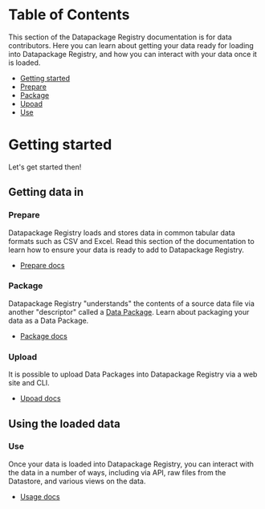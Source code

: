 # Table of Contents

This section of the Datapackage Registry documentation is for data contributors. Here you can learn about getting your data ready for loading into Datapackage Registry, and how you can interact with your data once it is loaded.

- [Getting started](#getting-started)
- [Prepare](prepare/)
- [Package](package/)
- [Upoad](upload/)
- [Use](use/)

# Getting started

Let's get started then!

## Getting data in

### Prepare

Datapackage Registry loads and stores data in common tabular data formats such as CSV and Excel. Read this section of the documentation to learn how to ensure your data is ready to add to Datapackage Registry.

- [Prepare docs](prepare/)

### Package

Datapackage Registry "understands" the contents of a source data file via another "descriptor" called a [Data Package](http://specs.frictionlessdata.io/). Learn about packaging your data as a Data Package.

* [Package docs](package/)

### Upload

It is possible to upload Data Packages into Datapackage Registry via a web site and CLI.

* [Upoad docs](upload/)

## Using the loaded data

### Use

Once your data is loaded into Datapackage Registry, you can interact with the data in a number of ways, including via API, raw files from the Datastore, and various views on the data.

* [Usage docs](use/)
